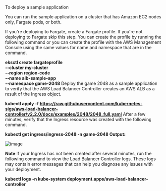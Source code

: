 To deploy a sample application

You can run the sample application on a cluster that has Amazon EC2 nodes only, Fargate pods, or both.

If you're deploying to Fargate, create a Fargate profile. If you're not deploying to Fargate skip this step. You can create the profile by running the following command or you can create the profile with the AWS Management Console using the same values for name and namespace that are in the command.

**eksctl create fargateprofile \
    --cluster my-cluster \
    --region region-code \
    --name alb-sample-app \
    --namespace game-2048**
Deploy the game 2048 as a sample application to verify that the AWS Load Balancer Controller creates an AWS ALB as a result of the Ingress object.

**kubectl apply -f https://raw.githubusercontent.com/kubernetes-sigs/aws-load-balancer-controller/v2.2.0/docs/examples/2048/2048_full.yaml**
After a few minutes, verify that the Ingress resource was created with the following command.

**kubectl get ingress/ingress-2048 -n game-2048
Output:**

![image](https://user-images.githubusercontent.com/9262073/129318974-23d157f5-cfe5-4050-8e87-08860a9f9de1.png)

**Note**
If your Ingress has not been created after several minutes, run the following command to view the Load Balancer Controller logs. These logs may contain error messages that can help you diagnose any issues with your deployment.

**kubectl logs -n kube-system   deployment.apps/aws-load-balancer-controller**
